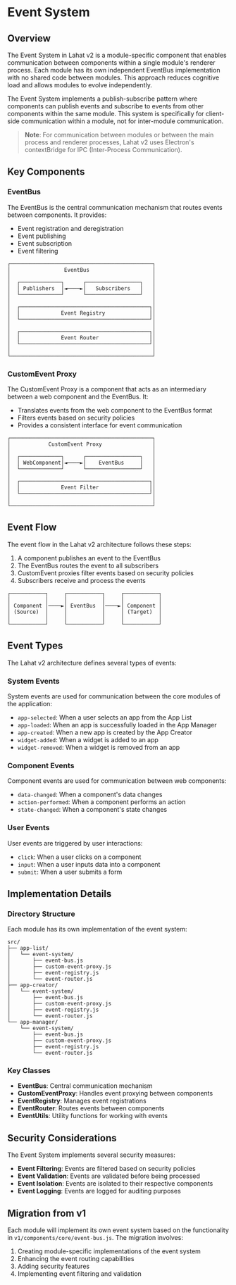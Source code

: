 # Event System

## Overview

The Event System in Lahat v2 is a module-specific component that enables communication between components within a single module's renderer process. Each module has its own independent EventBus implementation with no shared code between modules. This approach reduces cognitive load and allows modules to evolve independently.

The Event System implements a publish-subscribe pattern where components can publish events and subscribe to events from other components within the same module. This system is specifically for client-side communication within a module, not for inter-module communication.

> **Note**: For communication between modules or between the main process and renderer processes, Lahat v2 uses Electron's contextBridge for IPC (Inter-Process Communication).

## Key Components

### EventBus

The EventBus is the central communication mechanism that routes events between components. It provides:

- Event registration and deregistration
- Event publishing
- Event subscription
- Event filtering

```
┌─────────────────────────────────────────────┐
│                 EventBus                    │
│                                             │
│  ┌─────────────┐      ┌─────────────────┐   │
│  │ Publishers  │◄────►│   Subscribers   │   │
│  └─────────────┘      └─────────────────┘   │
│                                             │
│  ┌─────────────────────────────────────────┐│
│  │             Event Registry              ││
│  └─────────────────────────────────────────┘│
│                                             │
│  ┌─────────────────────────────────────────┐│
│  │             Event Router                ││
│  └─────────────────────────────────────────┘│
│                                             │
└─────────────────────────────────────────────┘
```

### CustomEvent Proxy

The CustomEvent Proxy is a component that acts as an intermediary between a web component and the EventBus. It:

- Translates events from the web component to the EventBus format
- Filters events based on security policies
- Provides a consistent interface for event communication

```
┌─────────────────────────────────────────────┐
│            CustomEvent Proxy                │
│                                             │
│  ┌─────────────┐      ┌─────────────────┐   │
│  │ WebComponent│◄────►│    EventBus     │   │
│  └─────────────┘      └─────────────────┘   │
│                                             │
│  ┌─────────────────────────────────────────┐│
│  │             Event Filter                ││
│  └─────────────────────────────────────────┘│
│                                             │
└─────────────────────────────────────────────┘
```

## Event Flow

The event flow in the Lahat v2 architecture follows these steps:

1. A component publishes an event to the EventBus
2. The EventBus routes the event to all subscribers
3. CustomEvent proxies filter events based on security policies
4. Subscribers receive and process the events

```
┌───────────┐     ┌───────────┐     ┌───────────┐
│           │     │           │     │           │
│ Component │────►│ EventBus  │────►│ Component │
│ (Source)  │     │           │     │ (Target)  │
│           │     │           │     │           │
└───────────┘     └───────────┘     └───────────┘
```

## Event Types

The Lahat v2 architecture defines several types of events:

### System Events

System events are used for communication between the core modules of the application:

- `app-selected`: When a user selects an app from the App List
- `app-loaded`: When an app is successfully loaded in the App Manager
- `app-created`: When a new app is created by the App Creator
- `widget-added`: When a widget is added to an app
- `widget-removed`: When a widget is removed from an app

### Component Events

Component events are used for communication between web components:

- `data-changed`: When a component's data changes
- `action-performed`: When a component performs an action
- `state-changed`: When a component's state changes

### User Events

User events are triggered by user interactions:

- `click`: When a user clicks on a component
- `input`: When a user inputs data into a component
- `submit`: When a user submits a form

## Implementation Details

### Directory Structure

Each module has its own implementation of the event system:

```
src/
├── app-list/
│   └── event-system/
│       ├── event-bus.js
│       ├── custom-event-proxy.js
│       ├── event-registry.js
│       └── event-router.js
├── app-creator/
│   └── event-system/
│       ├── event-bus.js
│       ├── custom-event-proxy.js
│       ├── event-registry.js
│       └── event-router.js
└── app-manager/
    └── event-system/
        ├── event-bus.js
        ├── custom-event-proxy.js
        ├── event-registry.js
        └── event-router.js
```

### Key Classes

- **EventBus**: Central communication mechanism
- **CustomEventProxy**: Handles event proxying between components
- **EventRegistry**: Manages event registrations
- **EventRouter**: Routes events between components
- **EventUtils**: Utility functions for working with events

## Security Considerations

The Event System implements several security measures:

- **Event Filtering**: Events are filtered based on security policies
- **Event Validation**: Events are validated before being processed
- **Event Isolation**: Events are isolated to their respective components
- **Event Logging**: Events are logged for auditing purposes

## Migration from v1

Each module will implement its own event system based on the functionality in `v1/components/core/event-bus.js`. The migration involves:

1. Creating module-specific implementations of the event system
2. Enhancing the event routing capabilities
3. Adding security features
4. Implementing event filtering and validation
